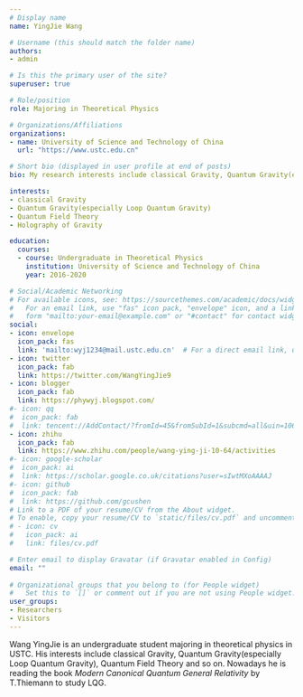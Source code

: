 ```yaml
---
# Display name
name: YingJie Wang

# Username (this should match the folder name)
authors:
- admin

# Is this the primary user of the site?
superuser: true

# Role/position
role: Majoring in Theoretical Physics

# Organizations/Affiliations
organizations:
- name: University of Science and Technology of China
  url: "https://www.ustc.edu.cn"

# Short bio (displayed in user profile at end of posts)
bio: My research interests include classical Gravity, Quantum Gravity(especially Loop Quantum Gravity), Quantum Field Theory and so on.

interests:
- classical Gravity
- Quantum Gravity(especially Loop Quantum Gravity)
- Quantum Field Theory
- Holography of Gravity

education:
  courses:
  - course: Undergraduate in Theoretical Physics
    institution: University of Science and Technology of China
    year: 2016-2020

# Social/Academic Networking
# For available icons, see: https://sourcethemes.com/academic/docs/widgets/#icons
#   For an email link, use "fas" icon pack, "envelope" icon, and a link in the
#   form "mailto:your-email@example.com" or "#contact" for contact widget.
social:
- icon: envelope
  icon_pack: fas
  link: 'mailto:wyj1234@mail.ustc.edu.cn'  # For a direct email link, use "mailto:test@example.org".
- icon: twitter
  icon_pack: fab
  link: https://twitter.com/WangYingJie9
- icon: blogger
  icon_pack: fab
  link: https://phywyj.blogspot.com/
#- icon: qq
#  icon_pack: fab
#  link: tencent://AddContact/?fromId=45&fromSubId=1&subcmd=all&uin=1064393607&website=www.oicqzone.com
- icon: zhihu
  icon_pack: fab
  link: https://www.zhihu.com/people/wang-ying-ji-10-64/activities
#- icon: google-scholar
#  icon_pack: ai
#  link: https://scholar.google.co.uk/citations?user=sIwtMXoAAAAJ
#- icon: github
#  icon_pack: fab
#  link: https://github.com/gcushen
# Link to a PDF of your resume/CV from the About widget.
# To enable, copy your resume/CV to `static/files/cv.pdf` and uncomment the lines below.  
# - icon: cv
#   icon_pack: ai
#   link: files/cv.pdf

# Enter email to display Gravatar (if Gravatar enabled in Config)
email: ""
  
# Organizational groups that you belong to (for People widget)
#   Set this to `[]` or comment out if you are not using People widget.  
user_groups:
- Researchers
- Visitors
---
```


Wang YingJie is an undergraduate student majoring in theoretical physics in USTC. His interests include classical Gravity, Quantum Gravity(especially Loop Quantum Gravity), Quantum Field Theory and so on. Nowadays he is reading the book *Modern Canonical Quantum General Relativity* by T.Thiemann to study LQG.

